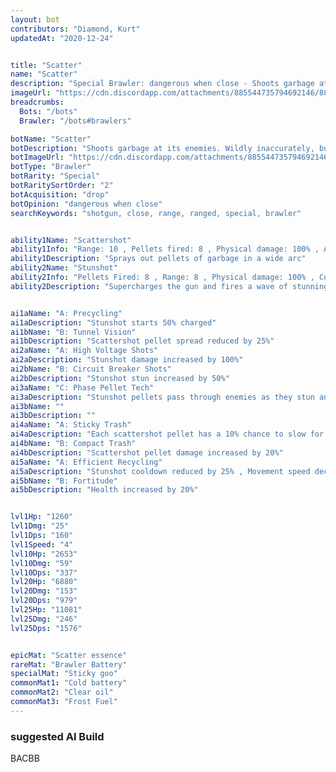 ```yaml
---
layout: bot
contributors: "Diamond, Kurt"
updatedAt: "2020-12-24"


title: "Scatter"
name: "Scatter"
description: "Special Brawler: dangerous when close - Shoots garbage at its enemies. Wildly inaccurately, but hurts when it's up close."
imageUrl: "https://cdn.discordapp.com/attachments/885544735794692146/885548818374991872/scatter.png"
breadcrumbs:
  Bots: "/bots"
  Brawler: "/bots#brawlers"

botName: "Scatter"
botDescription: "Shoots garbage at its enemies. Wildly inaccurately, but hurts when it's up close."
botImageUrl: "https://cdn.discordapp.com/attachments/885544735794692146/885548818374991872/scatter.png"
botType: "Brawler"
botRarity: "Special"
botRaritySortOrder: "2"
botAcquisition: "drop"
botOpinion: "dangerous when close"
searchKeywords: "shotgun, close, range, ranged, special, brawler"


ability1Name: "Scattershot"
ability1Info: "Range: 10 , Pellets fired: 8 , Physical damage: 100% , Attack speed: 1.25s"
ability1Description: "Sprays out pellets of garbage in a wide arc"
ability2Name: "Stunshot"
ability2Info: "Pellets Fired: 8 , Range: 8 , Physical damage: 100% , Cooldown: 8s , Stun duration: 1.6s"
ability2Description: "Supercharges the gun and fires a wave of stunning pellets"


ai1aName: "A: Precycling"
ai1aDescription: "Stunshot starts 50% charged"
ai1bName: "B: Tunnel Vision"
ai1bDescription: "Scattershot pellet spread reduced by 25%"
ai2aName: "A: High Voltage Shots"
ai2aDescription: "Stunshot damage increased by 100%"
ai2bName: "B: Circuit Breaker Shots"
ai2bDescription: "Stunshot stun increased by 50%"
ai3aName: "C: Phase Pellet Tech"
ai3aDescription: "Stunshot pellets pass through enemies as they stun and do damage"
ai3bName: ""
ai3bDescription: ""
ai4aName: "A: Sticky Trash"
ai4aDescription: "Each scattershot pellet has a 10% chance to slow for 2s"
ai4bName: "B: Compact Trash"
ai4bDescription: "Scattershot pellet damage increased by 20%"
ai5aName: "A: Efficient Recycling"
ai5aDescription: "Stunshot cooldown reduced by 25% , Movement speed decreased by 50%"
ai5bName: "B: Fortitude"
ai5bDescription: "Health increased by 20%"


lvl1Hp: "1260"
lvl1Dmg: "25"
lvl1Dps: "160"
lvl1Speed: "4"
lvl10Hp: "2653"
lvl10Dmg: "59"
lvl10Dps: "337"
lvl20Hp: "6880"
lvl20Dmg: "153"
lvl20Dps: "979"
lvl25Hp: "11081"
lvl25Dmg: "246"
lvl25Dps: "1576"


epicMat: "Scatter essence"
rareMat: "Brawler Battery"
specialMat: "Sticky goo"
commonMat1: "Cold battery"
commonMat2: "Clear oil"
commonMat3: "Frost Fuel"
---
```


### suggested AI Build
BACBB
